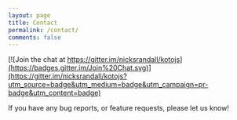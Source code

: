 ```yaml
---
layout: page
title: Contact
permalink: /contact/
comments: false
---
```


[![Join the chat at https://gitter.im/nicksrandall/kotojs](https://badges.gitter.im/Join%20Chat.svg)](https://gitter.im/nicksrandall/kotojs?utm_source=badge&utm_medium=badge&utm_campaign=pr-badge&utm_content=badge)

If you have any bug reports, or feature requests, please let us know!
